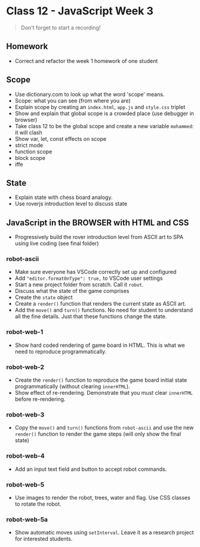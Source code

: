 # Class 12 - JavaScript Week 3

> Don't forget to start a recording!

## Homework

- Correct and refactor the week 1 homework of one student

## Scope

- Use dictionary.com to look up what the word 'scope' means.
- Scope: what you can see (from where you are)
- Explain scope by creating an `index.html`, `app.js` and `style.css` triplet
- Show and explain that global scope is a crowded place (use debugger in browser)
- Take class 12 to be the global scope and create a new variable `mohammed`: it will clash
- Show var, let, const effects on scope
- strict mode
- function scope
- block scope
- iffe

## State

- Explain state with chess board analogy.
- Use roverjs introduction level to discuss state


## JavaScript in the BROWSER with HTML and CSS

- Progressively build the rover introduction level from ASCII art to SPA using live coding (see final folder)

### robot-ascii

- Make sure everyone has VSCode correctly set up and configured
- Add `"editor.formatOnType": true,` to VSCode user settings
- Start a new project folder from scratch. Call it `robot`.
- Discuss what the state of the game comprises
- Create the `state` object
- Create a `render()` function that renders the current state as ASCII art.
- Add the `move()` and `turn()` functions. No need for student to understand all the fine details.
Just that these functions change the state.

### robot-web-1

- Show hard coded rendering of game board in HTML. This is what we need to reproduce programmatically.

### robot-web-2

- Create the `render()` function to reproduce the game board initial state programmatically (without clearing `innerHTML`).
- Show effect of re-rendering. Demonstrate that you must clear `innerHTML` before re-rendering.

### robot-web-3

- Copy the `move()` and `turn()` functions from `robot-ascii` and use the new `render()` function to render the game steps (will only show the final state)

### robot-web-4

- Add an input text field and button to accept robot commands.

### robot-web-5

- Use images to render the robot, trees, water and flag. Use CSS classes to rotate the robot.

### robot-web-5a

- Show automatic moves using `setInterval`. Leave it as a research project for interested students.